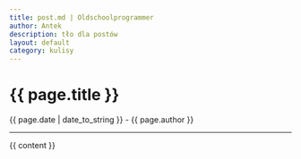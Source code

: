 ```yaml
---
title: post.md | Oldschoolprogrammer
author: Antek
description: tło dla postów
layout: default
category: kulisy
---
```

# {{ page.title }}
{{ page.date | date_to_string }} - {{ page.author }}

-----

{{ content }}